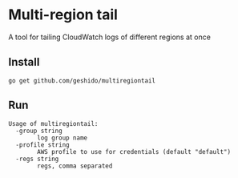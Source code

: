 Multi-region tail
===

A tool for tailing CloudWatch logs of different regions at once

Install
---

`go get github.com/geshido/multiregiontail`

Run
---

```
Usage of multiregiontail:
  -group string
    	log group name
  -profile string
    	AWS profile to use for credentials (default "default")
  -regs string
    	regs, comma separated
``` 
